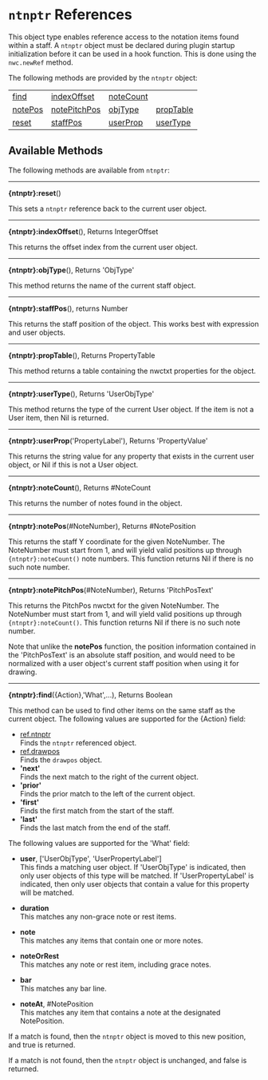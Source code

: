 # `ntnptr` References
This object type enables reference access to the notation items found within a staff. A `ntnptr` object must be declared during plugin startup initialization before it can be used in a hook function.
This is done using the `nwc.newRef` method.

The following methods are provided by the `ntnptr` object:

<table>
<tr>
<td><a href="#find">find</a></td>
<td><a href="#indexOffset">indexOffset</a></td>
<td><a href="#noteCount">noteCount</a></td>
</tr><tr>
<td><a href="#notePos">notePos</a></td>
<td><a href="#notePitchPos">notePitchPos</a></td>
<td><a href="#objType">objType</a></td>
<td><a href="#propTable">propTable</a></td>
</tr><tr>
<td><a href="#reset">reset</a></td>
<td><a href="#staffPos">staffPos</a></td>
<td><a href="#userProp">userProp</a></td>
<td><a href="#userType">userType</a></td>
</tr>
</table>


## Available Methods

The following methods are available from `ntnptr`:

------------------
<a name="reset"></a>
**{ntnptr}:reset**()

This sets a `ntnptr` reference back to the current user object.


------------------
<a name="indexOffset"></a>
**{ntnptr}:indexOffset**(), Returns IntegerOffset

This returns the offset index from the current user object.


---------------------------------
<a name="objType"></a>
**{ntnptr}:objType**(), Returns 'ObjType'

This method returns the name of the current staff object.


------------------
<a name="staffPos"></a>
**{ntnptr}:staffPos**(), returns Number

This returns the staff position of the object. This works best with expression and user objects.


---------------------------------
<a name="propTable"></a>
**{ntnptr}:propTable**(), Returns PropertyTable

This method returns a table containing the nwctxt properties for the object.

---------------------------------
<a name="userType"></a>
**{ntnptr}:userType**(), Returns 'UserObjType'

This method returns the type of the current User object. If the item is not a User item, then Nil is returned.


---------------------------------
<a name="userProp"></a>
**{ntnptr}:userProp**('PropertyLabel'), Returns 'PropertyValue'

This returns the string value for any property that exists in the current user object, or Nil if this is not a User object.


---------------------------------
<a name="noteCount"></a>
**{ntnptr}:noteCount**(), Returns #NoteCount

This returns the number of notes found in the object.


---------------------------------
<a name="notePos"></a>
**{ntnptr}:notePos**(#NoteNumber), Returns #NotePosition

This returns the staff Y coordinate for the given NoteNumber. The NoteNumber must start from 1, and will yield valid positions up through `{ntnptr}:noteCount()` note numbers. This function returns Nil if there is no such note number.


---------------------------------
<a name="notePitchPos"></a>
**{ntnptr}:notePitchPos**(#NoteNumber), Returns 'PitchPosText'

This returns the PitchPos nwctxt for the given NoteNumber. The NoteNumber must start from 1, and will yield valid positions up through `{ntnptr}:noteCount()`. This function returns Nil if there is no such note number.

Note that unlike the **notePos** function, the position information contained in the 'PitchPosText' is an absolute staff position, and would need to be normalized with a user object's current staff position when using it for drawing.


---------------------------------
<a name="find"></a>
**{ntnptr}:find**({Action},'What',...), Returns Boolean

This method can be used to find other items on the same staff as the current object. The following values are supported for the {Action} field:

 - [ref.ntnptr](ref.ntnptr.md)
   <br>Finds the `ntnptr` referenced object.
 - [ref.drawpos](ref.drawpos.md)
   <br>Finds the `drawpos` object.
 - **'next'**
   <br>Finds the next match to the right of the current object.
 - **'prior'**
   <br>Finds the prior match to the left of the current object.
 - **'first'**
   <br>Finds the first match from the start of the staff.
 - **'last'**
   <br>Finds the last match from the end of the staff.

The following values are supported for the 'What' field:

 - **user**, ['UserObjType', 'UserPropertyLabel']
   <br>This finds a matching user object. If 'UserObjType' is indicated, then only user objects of this type will be matched. If 'UserPropertyLabel' is indicated, then only user objects that contain a value for this property will be matched.
   
 - **duration**
   <br>This matches any non-grace note or rest items.
   
 - **note**
   <br>This matches any items that contain one or more notes.
   
 - **noteOrRest**
   <br>This matches any note or rest item, including grace notes.
   
 - **bar**
   <br>This matches any bar line.
   
 - **noteAt**, #NotePosition
   <br>This matches any item that contains a note at the designated NotePosition.

If a match is found, then the `ntnptr` object is moved to this new position, and true is returned.

If a match is not found, then the `ntnptr` object is unchanged, and false is returned.
